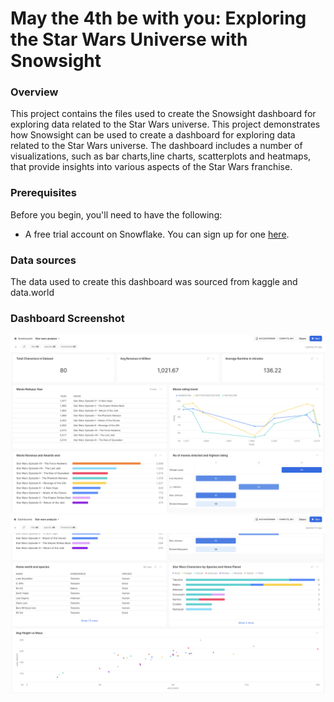 # May the 4th be with you: Exploring the Star Wars Universe with Snowsight

### Overview
This project contains the files used to create the Snowsight dashboard for exploring data related to the Star Wars universe. 
This project demonstrates how Snowsight can be used to create a dashboard for exploring data related to the Star Wars universe.
The dashboard includes a number of visualizations, such as bar charts,line charts, scatterplots and heatmaps, that provide insights into various aspects of the Star Wars franchise.

### Prerequisites

Before you begin, you'll need to have the following:

- A free trial account on Snowflake. You can sign up for one [here](https://signup.snowflake.com/).

### Data sources
The data used to create this dashboard was sourced from kaggle and data.world


### Dashboard Screenshot


![Screenshot](screenshot_1.png)
![Screenshot](screenshot_2.png)












